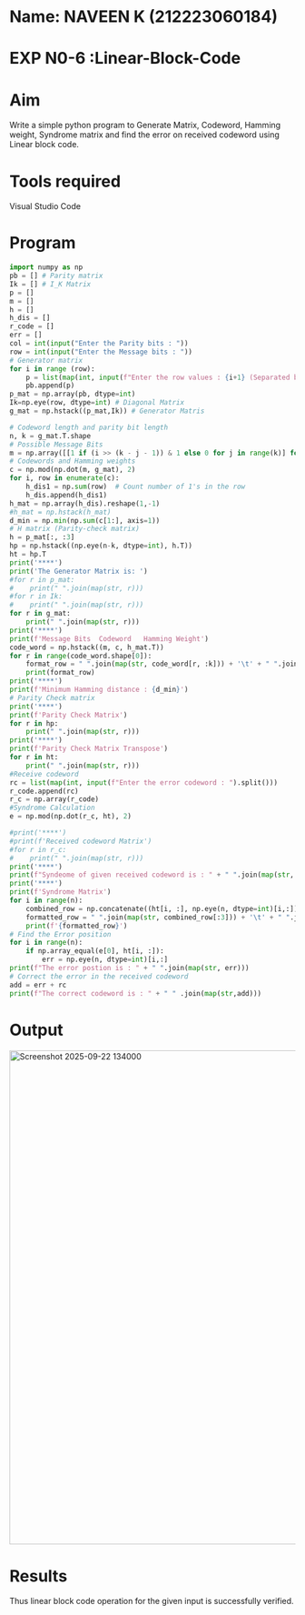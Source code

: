 # Name: NAVEEN K (212223060184)
#  EXP N0-6 :Linear-Block-Code
# Aim
Write a simple python program to Generate Matrix, Codeword, Hamming weight, Syndrome matrix and find the error on received codeword using Linear block code. 
# Tools required
Visual Studio Code
# Program
```python
import numpy as np
pb = [] # Parity matrix
Ik = [] # I_K Matrix
p = []
m = []
h = []
h_dis = []
r_code = []
err = []
col = int(input("Enter the Parity bits : "))
row = int(input("Enter the Message bits : "))
# Generator matrix
for i in range (row):
    p = list(map(int, input(f"Enter the row values : {i+1} (Separated by space) : ").split()))  
    pb.append(p)
p_mat = np.array(pb, dtype=int)
Ik=np.eye(row, dtype=int) # Diagonal Matrix
g_mat = np.hstack((p_mat,Ik)) # Generator Matris

# Codeword length and parity bit length
n, k = g_mat.T.shape
# Possible Message Bits
m = np.array([[1 if (i >> (k - j - 1)) & 1 else 0 for j in range(k)] for i in range(2**k)])
# Codewords and Hamming weights
c = np.mod(np.dot(m, g_mat), 2)
for i, row in enumerate(c):
    h_dis1 = np.sum(row)  # Count number of 1's in the row
    h_dis.append(h_dis1)
h_mat = np.array(h_dis).reshape(1,-1)
#h_mat = np.hstack(h_mat)
d_min = np.min(np.sum(c[1:], axis=1))
# H matrix (Parity-check matrix)
h = p_mat[:, :3]
hp = np.hstack((np.eye(n-k, dtype=int), h.T))
ht = hp.T
print('****')
print('The Generator Matrix is: ')
#for r in p_mat: 
#    print(" ".join(map(str, r)))
#for r in Ik: 
#    print(" ".join(map(str, r)))
for r in g_mat: 
    print(" ".join(map(str, r)))
print('****')
print(f'Message Bits  Codeword   Hamming Weight')
code_word = np.hstack((m, c, h_mat.T))
for r in range(code_word.shape[0]):
    format_row = " ".join(map(str, code_word[r, :k])) + '\t' + " ".join(map(str, code_word[r, k:n+k])) + '\t' + str(code_word[r, -1])
    print(format_row)
print('****')
print(f'Minimum Hamming distance : {d_min}')
# Parity Check matrix
print('****')
print(f'Parity Check Matrix')
for r in hp:
    print(" ".join(map(str, r)))
print('****')
print(f'Parity Check Matrix Transpose')
for r in ht:
    print(" ".join(map(str, r)))
#Receive codeword
rc = list(map(int, input(f"Enter the error codeword : ").split()))  
r_code.append(rc)
r_c = np.array(r_code)
#Syndrome Calculation
e = np.mod(np.dot(r_c, ht), 2)

#print('****')
#print(f'Received codeword Matrix')
#for r in r_c:
#    print(" ".join(map(str, r)))
print('****')
print(f"Syndeome of given received codeword is : " + " ".join(map(str, e[0])))
print('****')
print(f'Syndrome Matrix')
for i in range(n):
    combined_row = np.concatenate((ht[i, :], np.eye(n, dtype=int)[i,:]))
    formatted_row = " ".join(map(str, combined_row[:3])) + '\t' + " ".join(map(str, combined_row[k:]))
    print(f'{formatted_row}')
# Find the Error position
for i in range(n):
    if np.array_equal(e[0], ht[i, :]):
        err = np.eye(n, dtype=int)[i,:]
print(f"The error postion is : " + " ".join(map(str, err)))
# Correct the error in the received codeword
add = err + rc
print(f"The correct codeword is : " + " " .join(map(str,add)))
```
# Output 

<img width="526" height="869" alt="Screenshot 2025-09-22 134000" src="https://github.com/user-attachments/assets/816bcdad-aab2-4e8b-953f-30feb80ea1a9" />


# Results
Thus linear block code operation for the given input is successfully verified.
